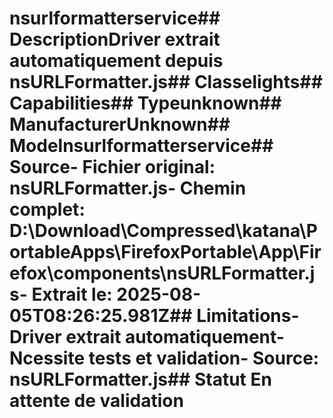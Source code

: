 # nsurlformatterservice##  DescriptionDriver extrait automatiquement depuis nsURLFormatter.js##  Classelights##  Capabilities##  Typeunknown##  ManufacturerUnknown##  Modelnsurlformatterservice##  Source- **Fichier original**: nsURLFormatter.js- **Chemin complet**: D:\Download\Compressed\katana\PortableApps\FirefoxPortable\App\Firefox\components\nsURLFormatter.js- **Extrait le**: 2025-08-05T08:26:25.981Z##  Limitations- Driver extrait automatiquement- Ncessite tests et validation- Source: nsURLFormatter.js##  Statut En attente de validation